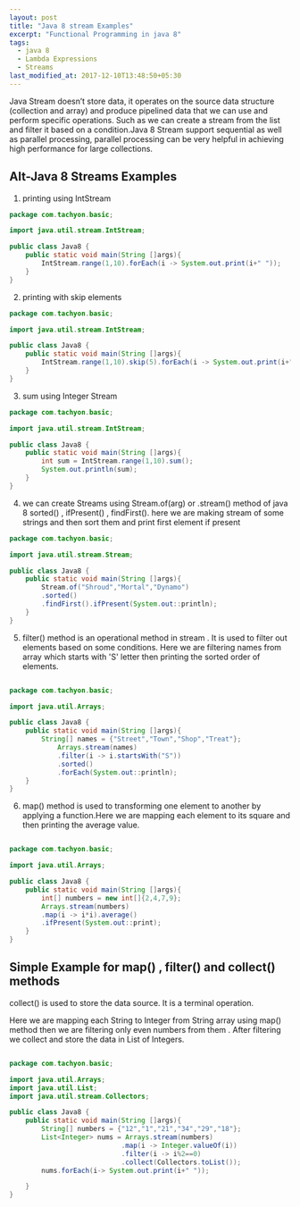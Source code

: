 ```yaml
---
layout: post
title: "Java 8 stream Examples"
excerpt: "Functional Programming in java 8"
tags:
  - java 8
  - Lambda Expressions
  - Streams
last_modified_at: 2017-12-10T13:48:50+05:30
---
```


Java Stream doesn’t store data, it operates on the source data structure (collection and array) and produce pipelined data that we can use and perform specific operations. Such as we can create a stream from the list and filter it based on a condition.Java 8 Stream support sequential as well as parallel processing, parallel processing can be very helpful in achieving high performance for large collections.



## Alt-Java 8 Streams Examples

1. printing using IntStream

```java
package com.tachyon.basic;

import java.util.stream.IntStream;

public class Java8 {
	public static void main(String []args){
		IntStream.range(1,10).forEach(i -> System.out.print(i+" "));
	}
}
```

2. printing with skip elements

```java
package com.tachyon.basic;

import java.util.stream.IntStream;

public class Java8 {
	public static void main(String []args){
		IntStream.range(1,10).skip(5).forEach(i -> System.out.print(i+" "));
	}
}
```

3. sum using Integer Stream

```java
package com.tachyon.basic;

import java.util.stream.IntStream;

public class Java8 {
	public static void main(String []args){
		int sum = IntStream.range(1,10).sum();
		System.out.println(sum);
	}
}
```

4. we can create Streams using Stream.of(arg) or .stream() method of java 8
   sorted() , ifPresent() , findFirst().
   here we are making stream of some strings and then sort them and print first element if present

```java
package com.tachyon.basic;

import java.util.stream.Stream;

public class Java8 {
	public static void main(String []args){
		Stream.of("Shroud","Mortal","Dynamo")
		.sorted()
		.findFirst().ifPresent(System.out::println);
	}
}
```

5. filter() method is an operational method in stream . It is used to filter out elements based on some conditions.
   Here we are filtering names from array which starts with 'S' letter then printing the sorted order of elements. 

```java

package com.tachyon.basic;

import java.util.Arrays;

public class Java8 {
	public static void main(String []args){
		String[] names = {"Street","Town","Shop","Treat"};
			Arrays.stream(names)
			.filter(i -> i.startsWith("S"))
			.sorted()
			.forEach(System.out::println);
	}
}
```

6. map() method is used to transforming one element to another by applying a function.Here we are mapping each element to its square and then printing the average value.

```java

package com.tachyon.basic;

import java.util.Arrays;

public class Java8 {
	public static void main(String []args){
		int[] numbers = new int[]{2,4,7,9};
		Arrays.stream(numbers)
		.map(i -> i*i).average()
		.ifPresent(System.out::print);
	}
}
```

## Simple Example for map() , filter() and collect() methods

collect() is used to store the data source. It is a terminal operation.

Here we are mapping each String to Integer from String array using map() method then we are filtering only even numbers from them . After filtering we collect and store the data in List of Integers.

```java

package com.tachyon.basic;

import java.util.Arrays;
import java.util.List;
import java.util.stream.Collectors;

public class Java8 {
	public static void main(String []args){
		String[] numbers = {"12","1","21","34","29","18"};
		List<Integer> nums = Arrays.stream(numbers)
							.map(i -> Integer.valueOf(i))
							.filter(i -> i%2==0)
							.collect(Collectors.toList());
		nums.forEach(i-> System.out.print(i+" "));

	}
}
```
